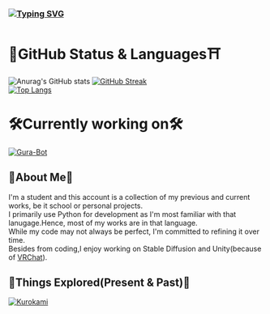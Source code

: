 ### [![Typing SVG](https://readme-typing-svg.demolab.com?font=Mochiy+Pop+One&size=23&duration=2100&pause=500&color=FFB6C1&vCenter=true&width=435&lines=%E3%81%93%E3%82%93%E3%81%AB%E3%81%A1%E3%81%AF+%E0%B8%85%5E%E2%87%80%EF%BB%8C%E2%86%BC%5E%E0%B8%85)](https://git.io/typing-svg)

# 🎏GitHub Status & Languages⛩️
![Anurag's GitHub stats](https://github-readme-stats.vercel.app/api?username=k3rokami&show_icons=true&theme=radical&count_private=true&hide_border=true)
[![GitHub Streak](https://streak-stats.demolab.com?user=k3rokami&theme=radical&hide_border=true&border_radius=6&icon_color=ffa8fb)](https://git.io/streak-stats)<br />
[![Top Langs](https://github-readme-stats.vercel.app/api/top-langs/?username=k3rokami&layout=compact&theme=radical&count_private=true&hide_border=true)](https://github.com/anuraghazra/github-readme-stats)

# 🛠️Currently working on🛠️
[![Gura-Bot](https://github-readme-stats.vercel.app/api/pin/?username=k3rokami&repo=Gura-Bot&theme=dark&hide_border=true&border_radius=6&icon_color=ffa8fb)](https://github.com/k3rokami/Gura-Bot)

## 💭About Me💭
I'm a student and this account is a collection of my previous and current works, be it school or personal projects.<br />
I primarily use Python for development as I'm most familiar with that lanugage.Hence, most of my works are in that language.<br />
While my code may not always be perfect, I'm committed to refining it over time.<br />
Besides from coding,I enjoy working on Stable Diffusion and Unity(because of [VRChat](https://hello.vrchat.com/)).

## 🦈Things Explored(Present & Past)🦈
[![Kurokami](https://skillicons.dev/icons?i=unity,blender,ps,py,bots,figma,bootstrap,html,css,js,flask,sqlite,cs,arduino,raspberrypi)](https://skillicons.dev)


<!--
For future use.
[![Karin-Bot](https://github-readme-stats.vercel.app/api/pin/?username=k3rokami&repo=Karin-Bot&theme=dark&hide_border=true&border_radius=6&icon_color=ffa8fb)](https://github.com/k3rokami/Karin-Bot)
[![Discord Presence](https://lanyard.cnrad.dev/api/123)](https://discord.com/users/123)
![Profile Tracker](https://komarev.com/ghpvc/?username=k3rokami)<br>
> **Note**
>
> **Important notice:** `Hello` `Bye`.
**honghongleong/honghongleong** is a ✨ _special_ ✨ repository because its `README.md` (this file) appears on your GitHub profile.

Here are some ideas to get you started:

- 🔭 I’m currently working on ...
- 🌱 I’m currently learning ...
- 👯 I’m looking to collaborate on ...
- 🤔 I’m looking for help with ...
- 💬 Ask me about ...
- 📫 How to reach me: ...
- 😄 Pronouns: ...
- ⚡ Fun fact: ...
-->
